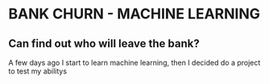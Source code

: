# BANK CHURN - MACHINE LEARNING

## Can find out who will leave the bank?

A few days ago I start to learn machine learning, then I decided do a project to test my abilitys 
